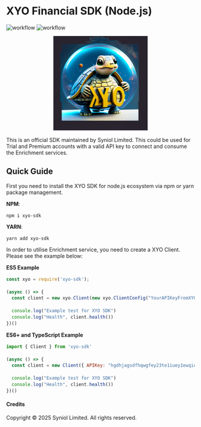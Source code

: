 # XYO Financial SDK (Node.js)
![workflow](https://github.com/syniol/xyo-sdk-node/actions/workflows/makefile.yml/badge.svg)    ![workflow](https://github.com/syniol/xyo-sdk-node/actions/workflows/npm_publish.yml/badge.svg)

<p align="center">
    <a href="https://xyo.financial" target="blank"><img alt="node.js (Turtle) Mascot" width="50%" src="https://github.com/syniol/xyo-sdk-node/blob/main/docs/mascot.png?raw=true" /></a>
</p>

This is an official SDK maintained by Syniol Limited. This could be used for Trial and Premium accounts with a valid 
API key to connect and consume the Enrichment services.


## Quick Guide
First you need to install the XYO SDK for node.js ecosystem via npm or yarn package management.

__NPM__:
```shell
npm i xyo-sdk
```

__YARN__:
```shell
yarn add xyo-sdk
```

In order to utilise Enrichment service, you need to create a XYO Client. Please see the example below:

__ES5 Example__
```js
const xyo = require('xyo-sdk');

(async () => {
  const client = new xyo.Client(new xyo.ClientConfig("YourAPIKeyFromXYO.FinancialDashboard"))

  console.log("Example test for XYO SDK")
  console.log("Health", client.health())
})()
```

__ES6+ and TypeScript Example__
```js
import { Client } from 'xyo-sdk'

(async () => {
  const client = new Client({ APIKey: "hgdhjagsdfhqwgfey23te1iuey1ewqioeqwe/32131236721edghjsadjgasfdh"})

  console.log("Example test for XYO SDK")
  console.log("Health", client.health())
})()
```


#### Credits
Copyright &copy; 2025 Syniol Limited. All rights reserved.
